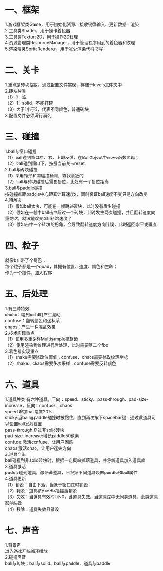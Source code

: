 # 一、框架
1.游戏框架类Game，用于初始化资源、接收键盘输入、更新数据、渲染  
2.工具类Shader，用于操作着色器  
3.工具类Texture2D，用于操作2D纹理  
4.资源管理类ResourceManager，用于管理程序用到的着色器和纹理  
5.渲染精灵SpriteRenderer，用于减少渲染代码书写

# 二、关卡
1.重点是砖块摆放，通过配置文件实现，存储于levels文件夹中  
2.砖块种类  
（1）0：空  
（2）1：solid，不能打碎  
（3）大于1小于5，代表不同颜色，普通砖块  
3.配置文件必须满行满列  

# 三、碰撞
1.ball与窗口碰撞  
（1）ball碰到窗口左、右、上即反弹，在BallObject中move函数实现；  
（2）ball碰到窗口下，按照当前关卡reset  
2.ball与砖块碰撞  
（1）采用矩形和圆碰撞检测，查找最近的  
（2）ball与砖块碰撞后需要复位，此处有一个复位距离  
3.ball与paddle碰撞  
按碰撞点距paddle中心距离计算速度x，同时保证ball速度不变只是方向改变  
4.待解决  
（1）假如ball太快，可能在一帧跳过砖块，此时没有发生碰撞  
（2）假如在一帧中ball击中超过一个砖块，此时发生两次碰撞，并且翻转速度向量两次，就没能改变ball初始速度了  
（3）假如击中一个砖块的拐角，会导致翻转速度方向错误，此时返回水平或垂直  

# 四、粒子
就像ball带了个尾巴；  
每个粒子都是一个quad，其拥有位置、速度、颜色和生命；  
作为一个插件，加入程序；  

# 五、后处理
1.有三种特效  
shake：碰到solid时产生晃动  
confuse：翻转颜色和坐标系  
chaos：产生一种混乱效果  
2.技术实现重点  
（1）使用多重采样Multisample抗锯齿  
（2）使用渲染到纹理进行后处理，此时需要第二个fbo  
3.着色器实现重点  
（1）shake需要修改位置值；confuse、chaos需要修改纹理坐标  
（2）shake、chaos需要多次采样；confuse需要反转颜色  

# 六、道具
1.道具种类 
有六种道具，正向：speed、sticky、pass-through、pad-size-increase，反向：confuse、chaos  
speed:增加ball速度20%  
sticky:当ball与paddle碰撞时被黏住，直到再次按下spacebar键，通过此道具可以设置ball发射位置  
pass-through:穿过非solid砖块  
pad-size-increase:增长paddle50像素  
confuse:激活confuse，让用户困惑  
chaos:激活chao，让用户迷失方向  
2.道具产生  
ball碰撞到非solid砖块时，根据一定概率掉落道具，并将新道具加入道具库  
3.道具激活  
paddle碰到道具，激活此道具，且根据不同道具设置paddle和ball属性  
4.道具更新  
（1）销毁：自由下落，当低于窗口底时销毁  
（2）销毁：道具被paddle碰撞后销毁  
（3）失效：当道具有效时间<0，此道具失效。当道具库中无同类道具，此类道具影响失效  
（4）移除：道具失效且销毁  

# 七、声音
1.背景声  
进入游戏开始循环播放  
2.碰撞声音  
ball与砖块；ball与solid、ball与paddle、道具与paddle  
